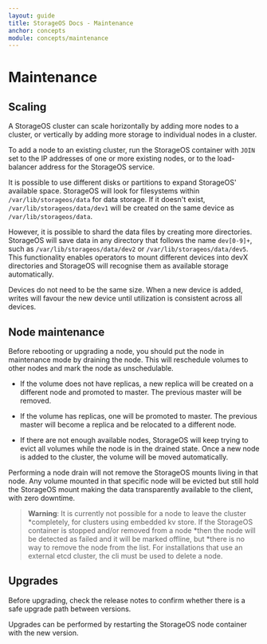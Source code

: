 ```yaml
---
layout: guide
title: StorageOS Docs - Maintenance
anchor: concepts
module: concepts/maintenance
---
```


# Maintenance

## Scaling

A StorageOS cluster can scale horizontally by adding more nodes to a
cluster, or vertically by adding more storage to individual nodes in a cluster.

To add a node to an existing cluster, run the StorageOS container with `JOIN`
set to the IP addresses of one or more existing nodes, or to the load-balancer
address for the StorageOS service.

It is possible to use different disks or partitions to expand StorageOS'
available space. StorageOS will look for filesystems within
`/var/lib/storageos/data` for data storage. If it doesn't exist,
`/var/lib/storageos/data/dev1` will be created on the same device as
`/var/lib/storageos/data`.

However, it is possible to shard the data files by creating more directories.
StorageOS will save data in any directory that follows the name `dev[0-9]+`,
such as `/var/lib/storageos/data/dev2` or `/var/lib/storageos/data/dev5`. This
functionality enables operators to mount different devices into devX directories
and StorageOS will recognise them as available storage automatically.

Devices do not need to be the same size. When a new device is added, writes will
favour the new device until utilization is consistent across all devices.

## Node maintenance

Before rebooting or upgrading a node, you should put the node in maintenance
mode by draining the node. This will reschedule volumes to other nodes and
mark the node as unschedulable.

* If the volume does not have replicas, a new replica will be created on a
different node and promoted to master. The previous master will be removed.

* If the volume has replicas, one will be promoted to master. The previous master
will become a replica and be relocated to a different node.

* If there are not enough available nodes, StorageOS will keep trying to evict all
volumes while the node is in the drained state. Once a new node is added to the
cluster, the volume will be moved automatically.

Performing a node drain will not remove the StorageOS mounts living in that
node. Any volume mounted in that specific node will be evicted but still hold
the StorageOS mount making the data transparently available to the client, with
zero downtime.

>**Warning**:  It is currently not possible for a node to leave the cluster
*completely, for clusters using embedded kv store. If the StorageOS container is stopped and/or removed from a node
*then the node will be detected as failed and it will be marked offline, but
*there is no way to remove the node from the list. For installations that use an external etcd
cluster, the cli must be used to delete a node.

## Upgrades

Before upgrading, check the release notes to confirm whether there is a safe
upgrade path between versions.

Upgrades can be performed by restarting the StorageOS node container with the
new version.
